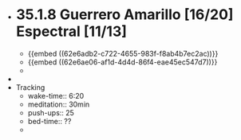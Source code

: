 - # 35.1.8 Guerrero Amarillo [16/20] Espectral [11/13]
	- {{embed ((62e6adb2-c722-4655-983f-f8ab4b7ec2ac))}}
	- {{embed ((62e6ae06-af1d-4d4d-86f4-eae45ec547d7))}}
	-
-
- Tracking
	- wake-time:: 6:20
	- meditation:: 30min
	- push-ups:: 25
	- bed-time:: ??
	-